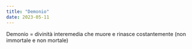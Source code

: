```yaml
---
title: "Demonio"
date: 2023-05-11
---
```


 Demonio = divinità interemedia che muore e rinasce costantemente (non immortale e non mortale)
